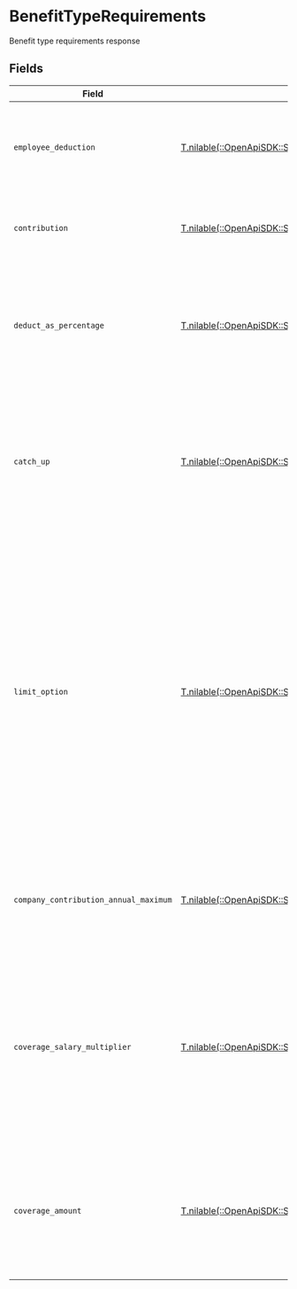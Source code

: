 # BenefitTypeRequirements

Benefit type requirements response


## Fields

| Field                                                                                                                                                                                                                                                                                                | Type                                                                                                                                                                                                                                                                                                 | Required                                                                                                                                                                                                                                                                                             | Description                                                                                                                                                                                                                                                                                          |
| ---------------------------------------------------------------------------------------------------------------------------------------------------------------------------------------------------------------------------------------------------------------------------------------------------- | ---------------------------------------------------------------------------------------------------------------------------------------------------------------------------------------------------------------------------------------------------------------------------------------------------- | ---------------------------------------------------------------------------------------------------------------------------------------------------------------------------------------------------------------------------------------------------------------------------------------------------- | ---------------------------------------------------------------------------------------------------------------------------------------------------------------------------------------------------------------------------------------------------------------------------------------------------- |
| `employee_deduction`                                                                                                                                                                                                                                                                                 | [T.nilable(::OpenApiSDK::Shared::EmployeeDeduction)](../../models/shared/employeededuction.md)                                                                                                                                                                                                       | :heavy_minus_sign:                                                                                                                                                                                                                                                                                   | The amount to be deducted, per pay period, from the employee's pay.                                                                                                                                                                                                                                  |
| `contribution`                                                                                                                                                                                                                                                                                       | [T.nilable(::OpenApiSDK::Shared::BenefitTypeRequirementsContribution)](../../models/shared/benefittyperequirementscontribution.md)                                                                                                                                                                   | :heavy_minus_sign:                                                                                                                                                                                                                                                                                   | An object representing the type and value of the company contribution.                                                                                                                                                                                                                               |
| `deduct_as_percentage`                                                                                                                                                                                                                                                                               | [T.nilable(::OpenApiSDK::Shared::DeductAsPercentage)](../../models/shared/deductaspercentage.md)                                                                                                                                                                                                     | :heavy_minus_sign:                                                                                                                                                                                                                                                                                   | Whether the employee deduction amount should be treated as a percentage to be deducted from each payroll.                                                                                                                                                                                            |
| `catch_up`                                                                                                                                                                                                                                                                                           | [T.nilable(::OpenApiSDK::Shared::CatchUp)](../../models/shared/catchup.md)                                                                                                                                                                                                                           | :heavy_minus_sign:                                                                                                                                                                                                                                                                                   | Whether the employee should use a benefit’s 'catch up' rate. Only Roth 401k and 401k benefits use this value for employees over 50.                                                                                                                                                                  |
| `limit_option`                                                                                                                                                                                                                                                                                       | [T.nilable(::OpenApiSDK::Shared::LimitOption)](../../models/shared/limitoption.md)                                                                                                                                                                                                                   | :heavy_minus_sign:                                                                                                                                                                                                                                                                                   | Some benefits require additional information to determine their limit. For example, for an HSA benefit, the limit option should be either 'Family' or 'Individual'. For a Dependent Care FSA benefit, the limit option should be either 'Joint Filing or Single' or 'Married and Filing Separately'. |
| `company_contribution_annual_maximum`                                                                                                                                                                                                                                                                | [T.nilable(::OpenApiSDK::Shared::CompanyContributionAnnualMaximum)](../../models/shared/companycontributionannualmaximum.md)                                                                                                                                                                         | :heavy_minus_sign:                                                                                                                                                                                                                                                                                   | The maximum company contribution amount per year. A null value signifies no limit.                                                                                                                                                                                                                   |
| `coverage_salary_multiplier`                                                                                                                                                                                                                                                                         | [T.nilable(::OpenApiSDK::Shared::CoverageSalaryMultiplier)](../../models/shared/coveragesalarymultiplier.md)                                                                                                                                                                                         | :heavy_minus_sign:                                                                                                                                                                                                                                                                                   | The coverage amount as a multiple of the employee's salary. Only applicable for Group Term Life benefits. Note: cannot be set if coverage amount is also set.                                                                                                                                        |
| `coverage_amount`                                                                                                                                                                                                                                                                                    | [T.nilable(::OpenApiSDK::Shared::CoverageAmount)](../../models/shared/coverageamount.md)                                                                                                                                                                                                             | :heavy_minus_sign:                                                                                                                                                                                                                                                                                   | The amount that the employee is insured for. Note: company contribution cannot be present if coverage amount is set.                                                                                                                                                                                 |